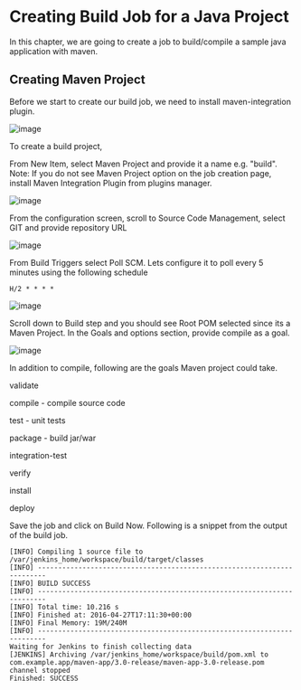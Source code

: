# Creating Build Job for a Java Project
In this chapter, we are going to create a job to build/compile a sample java application with maven.

## Creating Maven Project
Before we start to create our build job, we need to install maven-integration plugin.

![image](https://github.com/haneefmohamed/DevOps-Projects/assets/159698808/a6ed5d8b-7298-4a0e-b56f-7c43383b788e)

To create a build project,

From New Item, select Maven Project and provide it a name e.g. "build".
Note: If you do not see Maven Project option on the job creation page, install Maven Integration Plugin from plugins manager.

![image](https://github.com/haneefmohamed/DevOps-Projects/assets/159698808/89bfcc27-a94b-4357-9c9c-f5e3dd13d2ec)

From the configuration screen, scroll to Source Code Management, select GIT and provide repository URL

![image](https://github.com/haneefmohamed/DevOps-Projects/assets/159698808/857ee792-4ad5-4b3d-8f02-4627c66f7e7c)

From Build Triggers select Poll SCM. Lets configure it to poll every 5 minutes using the following schedule

```
H/2 * * * *
```
![image](https://github.com/haneefmohamed/DevOps-Projects/assets/159698808/fcdc0eee-8d96-40a5-a2be-df31af12e36c)

Scroll down to Build step and you should see Root POM selected since its a Maven Project. In the Goals and options section, provide compile as a goal.

![image](https://github.com/haneefmohamed/DevOps-Projects/assets/159698808/48077859-e5d0-4a95-86b4-5633d903f720)

In addition to compile, following are the goals Maven project could take.

validate

compile - compile source code

test - unit tests

package - build jar/war

integration-test

verify

install

deploy

Save the job and click on Build Now. Following is a snippet from the output of the build job.

```
[INFO] Compiling 1 source file to /var/jenkins_home/workspace/build/target/classes
[INFO] ------------------------------------------------------------------------
[INFO] BUILD SUCCESS
[INFO] ------------------------------------------------------------------------
[INFO] Total time: 10.216 s
[INFO] Finished at: 2016-04-27T17:11:30+00:00
[INFO] Final Memory: 19M/240M
[INFO] ------------------------------------------------------------------------
Waiting for Jenkins to finish collecting data
[JENKINS] Archiving /var/jenkins_home/workspace/build/pom.xml to com.example.app/maven-app/3.0-release/maven-app-3.0-release.pom
channel stopped
Finished: SUCCESS
```

